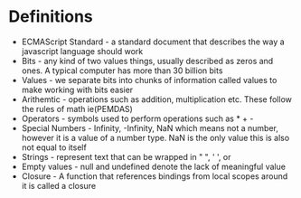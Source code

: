 # Definitions

* ECMAScript Standard - a standard document that describes the way a javascript language should work
* Bits - any kind of two values things, usually described as zeros and ones. A typical computer has more than 30 billion bits
* Values - we separate bits into chunks of information called values to make working with bits easier
* Arithemtic - operations such as addition, multiplication etc. These follow the rules of math ie(PEMDAS)
* Operators - symbols used to perform operations such as * + -
* Special Numbers - Infinity, -Infinity, NaN which means not a number, however it is a value of a number type. NaN is the only value this is also not equal to itself
* Strings - represent text that can be wrapped in " ", ' ', or ` `
* Empty values - null and undefined denote the lack of meaningful value
* Closure - A function that references bindings from local scopes around it is called a closure

 

